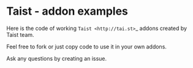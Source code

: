 Taist - addon examples
======================

Here is the code of working `Taist <http://tai.st>`_ addons created by Taist team.

Feel free to fork or just copy code to use it in your own addons.

Ask any questions by creating an issue.
